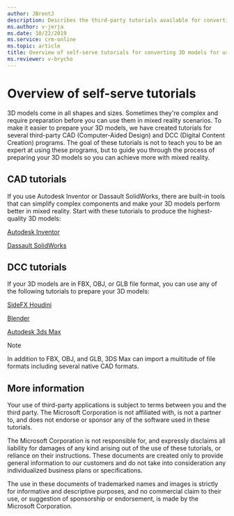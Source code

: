 ```yaml
---
author: JBrentJ
description: Describes the third-party tutorials available for converting 3D models for use with Dynamics 365 mixed reality appilcations
ms.author: v-jerja
ms.date: 10/22/2019
ms.service: crm-online
ms.topic: article
title: Overview of self-serve tutorials for converting 3D models for use with Dynamics 365 mixed reality applications
ms.reviewer: v-brycho
---
```


# Overview of self-serve tutorials

3D models come in all shapes and sizes. Sometimes they're complex and require preparation before you can use them in mixed reality scenarios. To make it easier to prepare your 3D models, we have created tutorials for several third-party CAD (Computer-Aided Design) and DCC (Digital Content Creation) programs.  The goal of these tutorials is not to teach you to be an expert at using these programs, but to guide you through the process of preparing your 3D models so you can achieve more with mixed reality. 

## CAD tutorials 

If you use Autodesk Inventor or Dassault SolidWorks, there are built-in tools that can simplify complex components and make your 3D models perform better in mixed reality. Start with these tutorials to produce the highest-quality 3D models: 

[Autodesk Inventor](inventor.md) 

[Dassault SolidWorks](solidworks.md) 

## DCC tutorials 

If your 3D models are in FBX, OBJ, or GLB file format, you can use any of the following tutorials to prepare your 3D models: 

[SideFX Houdini](houdini.md)

[Blender](blender.md) 

[Autodesk 3ds Max](3ds-max.md)  

> [!NOTE]
> In addition to FBX, OBJ, and GLB, 3DS Max can import a multitude of file formats including several native CAD formats.

## More information  

Your use of third-party applications is subject to terms between you and the third party. The Microsoft Corporation is not affiliated with, is not a partner to, and does not endorse or sponsor any of the software used in these tutorials. 

The Microsoft Corporation is not responsible for, and expressly disclaims all liability for damages of any kind arising out of the use of these tutorials, or reliance on their instructions. These documents are created only to provide general information to our customers and do not take into consideration any individualized business plans or specifications. 

The use in these documents of trademarked names and images is strictly for informative and descriptive purposes, and no commercial claim to their use, or suggestion of sponsorship or endorsement, is made by the Microsoft Corporation. 
